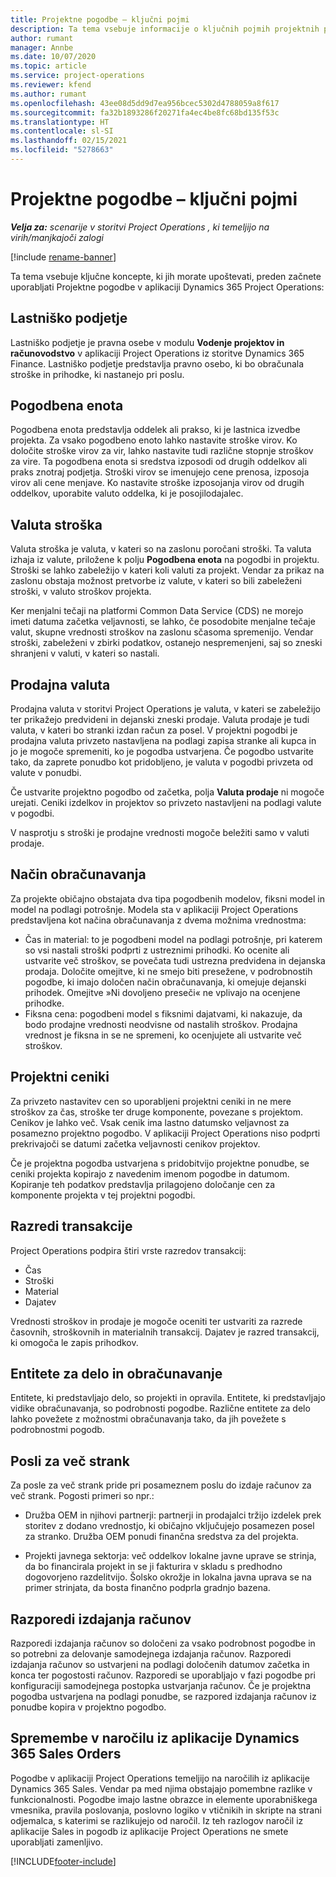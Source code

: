 ```yaml
---
title: Projektne pogodbe – ključni pojmi
description: Ta tema vsebuje informacije o ključnih pojmih projektnih pogodb v aplikaciji Project Operations.
author: rumant
manager: Annbe
ms.date: 10/07/2020
ms.topic: article
ms.service: project-operations
ms.reviewer: kfend
ms.author: rumant
ms.openlocfilehash: 43ee08d5dd9d7ea956bcec5302d4788059a8f617
ms.sourcegitcommit: fa32b1893286f20271fa4ec4be8fc68bd135f53c
ms.translationtype: HT
ms.contentlocale: sl-SI
ms.lasthandoff: 02/15/2021
ms.locfileid: "5278663"
---
```

# <a name="project-contracts---key-concepts"></a>Projektne pogodbe – ključni pojmi

_**Velja za:** scenarije v storitvi Project Operations , ki temeljijo na virih/manjkajoči zalogi_

[!include [rename-banner](~/includes/cc-data-platform-banner.md)]

Ta tema vsebuje ključne koncepte, ki jih morate upoštevati, preden začnete uporabljati Projektne pogodbe v aplikaciji Dynamics 365 Project Operations:

## <a name="owning-company"></a>Lastniško podjetje

Lastniško podjetje je pravna osebe v modulu **Vodenje projektov in računovodstvo** v aplikaciji Project Operations iz storitve Dynamics 365 Finance. Lastniško podjetje predstavlja pravno osebo, ki bo obračunala stroške in prihodke, ki nastanejo pri poslu.

## <a name="contracting-unit"></a>Pogodbena enota

Pogodbena enota predstavlja oddelek ali prakso, ki je lastnica izvedbe projekta. Za vsako pogodbeno enoto lahko nastavite stroške virov. Ko določite stroške virov za vir, lahko nastavite tudi različne stopnje stroškov za vire. Ta pogodbena enota si sredstva izposodi od drugih oddelkov ali praks znotraj podjetja. Stroški virov se imenujejo cene prenosa, izposoja virov ali cene menjave. Ko nastavite stroške izposojanja virov od drugih oddelkov, uporabite valuto oddelka, ki je posojilodajalec.

## <a name="cost-currency"></a>Valuta stroška

Valuta stroška je valuta, v kateri so na zaslonu poročani stroški. Ta valuta izhaja iz valute, priložene k polju **Pogodbena enota** na pogodbi in projektu. Stroški se lahko zabeležijo v kateri koli valuti za projekt. Vendar za prikaz na zaslonu obstaja možnost pretvorbe iz valute, v kateri so bili zabeleženi stroški, v valuto stroškov projekta.

Ker menjalni tečaji na platformi Common Data Service (CDS) ne morejo imeti datuma začetka veljavnosti, se lahko, če posodobite menjalne tečaje valut, skupne vrednosti stroškov na zaslonu sčasoma spremenijo. Vendar stroški, zabeleženi v zbirki podatkov, ostanejo nespremenjeni, saj so zneski shranjeni v valuti, v kateri so nastali.

## <a name="sales-currency"></a>Prodajna valuta

Prodajna valuta v storitvi Project Operations je valuta, v kateri se zabeležijo ter prikažejo predvideni in dejanski zneski prodaje. Valuta prodaje je tudi valuta, v kateri bo stranki izdan račun za posel. V projektni pogodbi je prodajna valuta privzeto nastavljena na podlagi zapisa stranke ali kupca in jo je mogoče spremeniti, ko je pogodba ustvarjena. Če pogodbo ustvarite tako, da zaprete ponudbo kot pridobljeno, je valuta v pogodbi privzeta od valute v ponudbi.

Če ustvarite projektno pogodbo od začetka, polja **Valuta prodaje** ni mogoče urejati. Ceniki izdelkov in projektov so privzeto nastavljeni na podlagi valute v pogodbi.

V nasprotju s stroški je prodajne vrednosti mogoče beležiti samo v valuti prodaje.

## <a name="billing-method"></a>Način obračunavanja

Za projekte običajno obstajata dva tipa pogodbenih modelov, fiksni model in model na podlagi potrošnje. Modela sta v aplikaciji Project Operations predstavljena kot načina obračunavanja z dvema možnima vrednostma:

- Čas in material: to je pogodbeni model na podlagi potrošnje, pri katerem so vsi nastali stroški podprti z ustreznimi prihodki. Ko ocenite ali ustvarite več stroškov, se povečata tudi ustrezna predvidena in dejanska prodaja. Določite omejitve, ki ne smejo biti presežene, v podrobnostih pogodbe, ki imajo določen način obračunavanja, ki omejuje dejanski prihodek. Omejitve »Ni dovoljeno preseči« ne vplivajo na ocenjene prihodke.
- Fiksna cena: pogodbeni model s fiksnimi dajatvami, ki nakazuje, da bodo prodajne vrednosti neodvisne od nastalih stroškov. Prodajna vrednost je fiksna in se ne spremeni, ko ocenjujete ali ustvarite več stroškov.

## <a name="project-price-lists"></a>Projektni ceniki

Za privzeto nastavitev cen so uporabljeni projektni ceniki in ne mere stroškov za čas, stroške ter druge komponente, povezane s projektom. Cenikov je lahko več. Vsak cenik ima lastno datumsko veljavnost za posamezno projektno pogodbo. V aplikaciji Project Operations niso podprti prekrivajoči se datumi začetka veljavnosti cenikov projektov.

Če je projektna pogodba ustvarjena s pridobitvijo projektne ponudbe, se ceniki projekta kopirajo z navedenim imenom pogodbe in datumom. Kopiranje teh podatkov predstavlja prilagojeno določanje cen za komponente projekta v tej projektni pogodbi.

## <a name="transaction-classes"></a>Razredi transakcije

Project Operations podpira štiri vrste razredov transakcij:

- Čas
- Stroški
- Material
- Dajatev

Vrednosti stroškov in prodaje je mogoče oceniti ter ustvariti za razrede časovnih, stroškovnih in materialnih transakcij. Dajatev je razred transakcij, ki omogoča le zapis prihodkov.

## <a name="work-entities-and-billing-entities"></a>Entitete za delo in obračunavanje

Entitete, ki predstavljajo delo, so projekti in opravila. Entitete, ki predstavljajo vidike obračunavanja, so podrobnosti pogodbe. Različne entitete za delo lahko povežete z možnostmi obračunavanja tako, da jih povežete s podrobnostmi pogodb.

## <a name="multi-customer-deals"></a>Posli za več strank

Za posle za več strank pride pri posameznem poslu do izdaje računov za več strank. Pogosti primeri so npr.:

- Družba OEM in njihovi partnerji: partnerji in prodajalci tržijo izdelek prek storitev z dodano vrednostjo, ki običajno vključujejo posamezen posel za stranko. Družba OEM ponudi finančna sredstva za del projekta. 

- Projekti javnega sektorja: več oddelkov lokalne javne uprave se strinja, da bo financirala projekt in se ji fakturira v skladu s predhodno dogovorjeno razdelitvijo. Šolsko okrožje in lokalna javna uprava se na primer strinjata, da bosta finančno podprla gradnjo bazena.

## <a name="invoice-schedules"></a>Razporedi izdajanja računov

Razporedi izdajanja računov so določeni za vsako podrobnost pogodbe in so potrebni za delovanje samodejnega izdajanja računov. Razporedi izdajanja računov so ustvarjeni na podlagi določenih datumov začetka in konca ter pogostosti računov. Razporedi se uporabljajo v fazi pogodbe pri konfiguraciji samodejnega postopka ustvarjanja računov. Če je projektna pogodba ustvarjena na podlagi ponudbe, se razpored izdajanja računov iz ponudbe kopira v projektno pogodbo.

## <a name="changes-from-dynamics-365-sales-orders"></a>Spremembe v naročilu iz aplikacije Dynamics 365 Sales Orders

Pogodbe v aplikaciji Project Operations temeljijo na naročilih iz aplikacije Dynamics 365 Sales. Vendar pa med njima obstajajo pomembne razlike v funkcionalnosti. Pogodbe imajo lastne obrazce in elemente uporabniškega vmesnika, pravila poslovanja, poslovno logiko v vtičnikih in skripte na strani odjemalca, s katerimi se razlikujejo od naročil. Iz teh razlogov naročil iz aplikacije Sales in pogodb iz aplikacije Project Operations ne smete uporabljati zamenljivo.


[!INCLUDE[footer-include](../includes/footer-banner.md)]